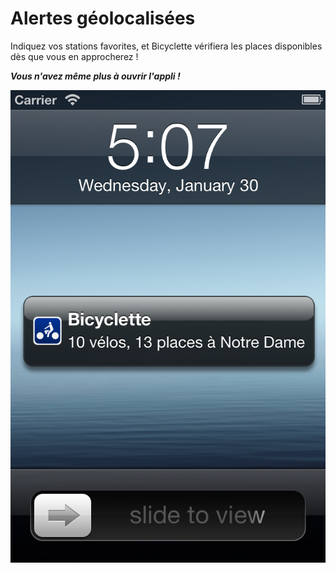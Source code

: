 # Alertes géolocalisées

Indiquez vos stations favorites, et Bicyclette vérifiera les places disponibles dès que vous en approcherez ! 

***Vous n'avez même plus à ouvrir l'appli !***

![](images/screenshots/fr/Notification@2x.png)
